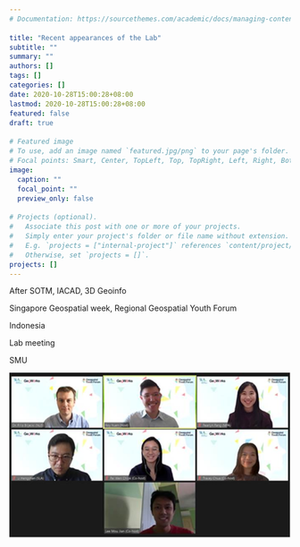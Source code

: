 ```yaml
---
# Documentation: https://sourcethemes.com/academic/docs/managing-content/

title: "Recent appearances of the Lab"
subtitle: ""
summary: ""
authors: []
tags: []
categories: []
date: 2020-10-28T15:00:28+08:00
lastmod: 2020-10-28T15:00:28+08:00
featured: false
draft: true

# Featured image
# To use, add an image named `featured.jpg/png` to your page's folder.
# Focal points: Smart, Center, TopLeft, Top, TopRight, Left, Right, BottomLeft, Bottom, BottomRight.
image:
  caption: ""
  focal_point: ""
  preview_only: false

# Projects (optional).
#   Associate this post with one or more of your projects.
#   Simply enter your project's folder or file name without extension.
#   E.g. `projects = ["internal-project"]` references `content/project/deep-learning/index.md`.
#   Otherwise, set `projects = []`.
projects: []
---
```



After SOTM, IACAD, 3D Geoinfo


Singapore Geospatial week, Regional Geospatial Youth Forum


Indonesia

Lab meeting

SMU

![](rgyf.jpeg)
